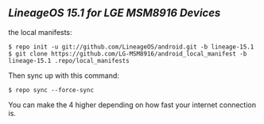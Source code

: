 _LineageOS 15.1 for LGE MSM8916 Devices_
---------------------------

the local manifests:

	$ repo init -u git://github.com/LineageOS/android.git -b lineage-15.1
	$ git clone https://github.com/LG-MSM8916/android_local_manifest -b lineage-15.1 .repo/local_manifests

Then sync up with this command:

	$ repo sync --force-sync
	
You can make the 4 higher depending on how fast your internet connection is. 
